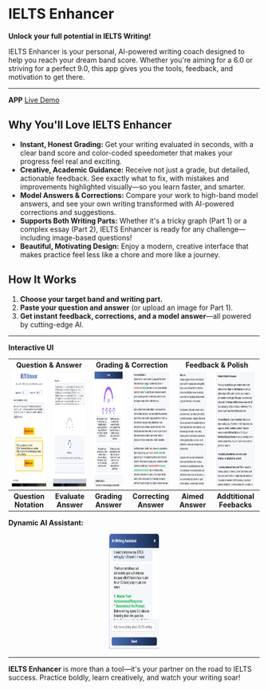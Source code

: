 # IELTS Enhancer

**Unlock your full potential in IELTS Writing!**

IELTS Enhancer is your personal, AI-powered writing coach designed to help you reach your dream band score. Whether you're aiming for a 6.0 or striving for a perfect 9.0, this app gives you the tools, feedback, and motivation to get there.

---

**APP** [Live Demo](https://ielts-writing-boost.vercel.app)

## Why You'll Love IELTS Enhancer

- **Instant, Honest Grading:** Get your writing evaluated in seconds, with a clear band score and color-coded speedometer that makes your progress feel real and exciting.
- **Creative, Academic Guidance:** Receive not just a grade, but detailed, actionable feedback. See exactly what to fix, with mistakes and improvements highlighted visually—so you learn faster, and smarter.
- **Model Answers & Corrections:** Compare your work to high-band model answers, and see your own writing transformed with AI-powered corrections and suggestions.
- **Supports Both Writing Parts:** Whether it's a tricky graph (Part 1) or a complex essay (Part 2), IELTS Enhancer is ready for any challenge—including image-based questions!
- **Beautiful, Motivating Design:** Enjoy a modern, creative interface that makes practice feel less like a chore and more like a journey.

## How It Works
1. **Choose your target band and writing part.**
2. **Paste your question and answer** (or upload an image for Part 1).
3. **Get instant feedback, corrections, and a model answer**—all powered by cutting-edge AI.

---
**Interactive UI**
<div align="center">
  <table>
    <tr>
      <th colspan="2" style="text-align:center;"><strong>Question & Answer</strong></th>
      <th colspan="2" style="text-align:center;"><strong>Grading & Correction</strong></th>
      <th colspan="2" style="text-align:center;"><strong>Feedback & Polish</strong></th>
    </tr>
    <tr>
      <td><img src="imgsrc/demo1.png" alt="Question Notation" width="120" height="230"/></td>
      <td><img src="imgsrc/demo2.png" alt="Evaluate Answer" width="120" height="230"/></td>
      <td><img src="imgsrc/demo3.png" alt="Grading Answer" width="120" height="230"/></td>
      <td><img src="imgsrc/demo4.png" alt="Correcting Answer" width="120" height="230"/></td>
      <td><img src="imgsrc/demo5.png" alt="Aimed Answer" width="120" height="230"/></td>
      <td><img src="imgsrc/demo6.png" alt="Addtitional Feebacks" width="120" height="230"/></td>
    </tr>
    <tr>
      <th colspan="1" style="text-align:center;"><strong>Question Notation</strong></th>
      <th colspan="1" style="text-align:center;"><strong>Evaluate Answer</strong></th>
      <th colspan="1" style="text-align:center;"><strong>Grading Answer</strong></th>
      <th colspan="1" style="text-align:center;"><strong>Correcting Answer</strong></th>
      <th colspan="1" style="text-align:center;"><strong>Aimed Answer</strong></th>
      <th colspan="1" style="text-align:center;"><strong>Addtitional Feebacks</strong></th>
    </tr>
  </table>
</div>

**Dynamic AI Assistant:**
<div align="center">
  <img src="imgsrc/demo7.png" alt="AI assistant" width="100" height="230"/>
</div>

---

**IELTS Enhancer** is more than a tool—it's your partner on the road to IELTS success. Practice boldly, learn creatively, and watch your writing soar!
